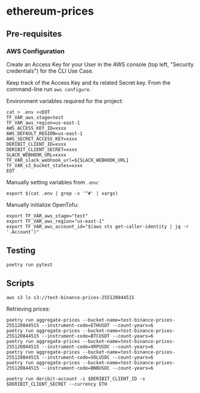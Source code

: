 # ethereum-prices

## Pre-requisites

### AWS Configuration
Create an Access Key for your User in the AWS console (top left, "Security credentials") for the CLI Use Case.

Keep track of the Access Key and its related Secret key. From the command-line run `aws configure`.

Environment variables required for the project:

```shell
cat > .env <<EOT
TF_VAR_aws_stage=test
TF_VAR_aws_region=us-east-1
AWS_ACCESS_KEY_ID=xxxx
AWS_DEFAULT_REGION=us-east-1
AWS_SECRET_ACCESS_KEY=xxxx
DERIBIT_CLIENT_ID=xxxx
DERIBIT_CLIENT_SECRET=xxxx
SLACK_WEBHOOK_URL=xxxx
TF_VAR_slack_webhook_url=${SLACK_WEBHOOK_URL}
TF_VAR_s3_bucket_states=xxxx
EOT
```

Manually setting variables from `.env`:

```shell
export $(cat .env | grep -v '^#' | xargs)
```

Manually initialize OpenTofu:
```shell
export TF_VAR_aws_stage="test"
export TF_VAR_aws_region="us-east-1"
export TF_VAR_aws_account_id="$(aws sts get-caller-identity | jq -r '.Account')"
```

## Testing

`poetry run pytest`

## Scripts

`aws s3 ls s3://test-binance-prices-255120844515`

Retrieving prices:

```
poetry run aggregate-prices --bucket-name=test-binance-prices-255120844515 --instrument-code=ETHUSDT --count-years=6
poetry run aggregate-prices --bucket-name=test-binance-prices-255120844515 --instrument-code=BTCUSDT --count-years=6
poetry run aggregate-prices --bucket-name=test-binance-prices-255120844515 --instrument-code=XRPUSDC --count-years=6
poetry run aggregate-prices --bucket-name=test-binance-prices-255120844515 --instrument-code=SOLUSDC --count-years=6
poetry run aggregate-prices --bucket-name=test-binance-prices-255120844515 --instrument-code=BNBUSDC --count-years=6
```

`poetry run deribit-account -i $DERIBIT_CLIENT_ID -s $DERIBIT_CLIENT_SECRET --currency ETH`
